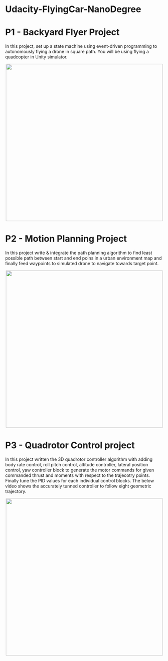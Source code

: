# Udacity-FlyingCar-NanoDegree

# P1 - Backyard Flyer Project
In this project, set up a state machine using event-driven programming to autonomously flying a drone in square path. You will be using flying a quadcopter in Unity simulator.
<p align="center">
<img src="animations/backyard%20flyer.gif" width="500"/>
</p>

# P2 - Motion Planning Project
In this project write & integrate the path planning algorithm to find least possible path between start and end poins in a urban environment map and finally feed waypoints to simulated drone to navigate towards target point. 
<p align="center">
<img src="animations/motion%20plan%20best.gif" width="500"/>
</p>

# P3 - Quadrotor Control project
In this project written the 3D quadrotor controller algorithm with adding body rate control, roll pitch control, altitude controller, lateral position control, yaw controller block to generate the motor commands for given commanded thrust and moments with respect to the trajecotry points. Finally tune the PID values for each individual control blocks. 
The below video shows the accurately tunned controller to follow eight geometric trajectory.
<p align="center">
<img src="animations/controls.mp4" width="500"/>
</p>
